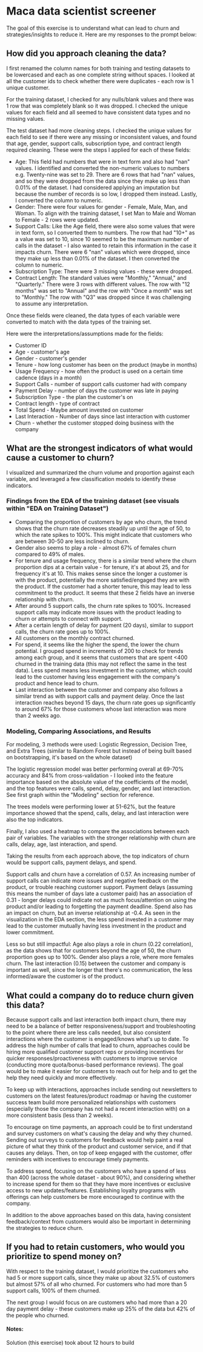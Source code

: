 # Maca data scientist screener 

The goal of this exercise is to understand what can lead to churn and strategies/insights to reduce it. Here are my responses to the prompt below:

## How did you approach cleaning the data?

I first renamed the column names for both training and testing datasets to be lowercased and each as one complete string without spaces. I looked at all the customer ids to check whether there were duplicates - each row is 1 unique customer. 

For the training dataset, I checked for any nulls/blank values and there was 1 row that was completely blank so it was dropped. I checked the unique values for each field and all seemed to have consistent data types and no missing values.

The test dataset had more cleaning steps. I checked the unique values for each field to see if there were any missing or inconsistent values, and found that age, gender, support calls, subscription type, and contract length required cleaning. These were the steps I applied for each of these fields:

- Age: This field had numbers that were in text form and also had "nan" values. I identified and converted the non-numeric values to numbers e.g. Twenty-nine was set to 29. There are 6 rows that had "nan" values, and so they were dropped from the data since they make up less than 0.01% of the dataset. I had considered applying an imputation but because the number of records is so low, I dropped them instead. Lastly, I converted the column to numeric.
- Gender: There were four values for gender - Female, Male, Man, and Woman. To align with the training dataset, I set Man to Male and Woman to Female - 2 rows were updated.
- Support Calls: Like the Age field, there were also some values that were in text form, so I converted them to numbers. The row that had "10+" as a value was set to 10, since 10 seemed to be the maximum number of calls in the dataset - I also wanted to retain this information in the case it impacts churn. There were 6 "nan" values which were dropped, since they make up less than 0.01% of the dataset. I then converted the column to numeric.
- Subscription Type: There were 3 missing values - these were dropped.
- Contract Length: The standard values were "Monthly," "Annual," and "Quarterly." There were 3 rows with different values. The row with "12 months" was set to "Annual" and the row with "Once a month" was set to "Monthly." The row with "Q3" was dropped since it was challenging to assume any interpretation.

Once these fields were cleaned, the data types of each variable were converted to match with the data types of the training set.

Here were the interpretations/assumptions made for the fields:
* Customer ID
* Age - customer's age
* Gender - customer's gender
* Tenure - how long customer has been on the product (maybe in months)
* Usage Frequency - how often the product is used on a certain time cadence (days in a month)
* Support Calls - number of support calls customer had with company
* Payment Delay - number of days the customer was late in paying
* Subscription Type - the plan the customer's on
* Contract length - type of contract
* Total Spend - Maybe amount invested on customer
* Last Interaction - Number of days since last interaction with customer
* Churn - whether the customer stopped doing business with the company

## What are the strongest indicators of what would cause a customer to churn?

I visualized and summarized the churn volume and proportion against each variable, and leveraged a few classification models to identify these indicators. 

### Findings from the EDA of the training dataset (see visuals within "EDA on Training Dataset")

- Comparing the proportion of customers by age who churn, the trend shows that the churn rate decreases steadily up until the age of 50, to which the rate spikes to 100%. This might indicate that customers who are between 30-50 are less inclined to churn.
- Gender also seems to play a role - almost 67% of females churn compared to 49% of males.
- For tenure and usage frequency, there is a similar trend where the churn proportion dips at a certain value - for tenure, it's at about 25, and for frequency it's at 10. This makes sense since the longer a customer is with the product, potentially the more satisfied/engaged they are with the product. If the customer had a shorter tenure, this may lead to less commitment to the product. It seems that these 2 fields have an inverse relationship with churn.
- After around 5 support calls, the churn rate spikes to 100%. Increased support calls may indicate more issues with the product leading to churn or attempts to connect with support.
- After a certain length of delay for payment (20 days), similar to support calls, the churn rate goes up to 100%.
- All customers on the monthly contract churned.
- For spend, it seems like the higher the spend, the lower the churn potential. I grouped spend in increments of 200 to check for trends among each group, and it seems that customers that are spent <400 churned in the training data (this may not reflect the same in the test data). Less spend means less investment in the customer, which could lead to the customer having less engagement with the company's product and hence lead to churn. 
- Last interaction between the customer and company also follows a similar trend as with support calls and payment delay. Once the last interaction reaches beyond 15 days, the churn rate goes up significantly to around 67% for those customers whose last interaction was more than 2 weeks ago.

### Modeling, Comparing Associations, and Results
For modeling, 3 methods were used: Logistic Regression, Decision Tree, and Extra Trees (similar to Random Forest but instead of being built based on bootstrapping, it's based on the whole dataset)

The logistic regression model was better performing overall at 69-70% accuracy and 84% from cross-validation - I looked into the feature importance based on the absolute value of the coefficients of the model, and the top features were calls, spend, delay, gender, and last interaction. See first graph within the "Modeling" section for reference. 

The trees models were performing lower at 51-62%, but the feature importance showed that the spend, calls, delay, and last interaction were also the top indicators. 

Finally, I also used a heatmap to compare the associations between each pair of variables. The variables with the stronger relationship with churn are calls, delay, age, last interaction, and spend. 

Taking the results from each approach above, the top indicators of churn would be support calls, payment delays, and spend.

Support calls and churn have a correlation of 0.57. An increasing number of support calls can indicate more issues and negative feedback on the product, or trouble reaching customer support. Payment delays (assuming this means the number of days late a customer paid) has an association of 0.31 - longer delays could indicate not as much focus/attention on using the product and/or leading to forgetting the payment deadline. Spend also has an impact on churn, but an inverse relationship at -0.4. As seen in the visualization in the EDA section, the less spend invested in a customer may lead to the customer mutually having less investment in the product and lower commitment. 

Less so but still impactful: Age also plays a role in churn (0.22 correlation), as the data shows that for customers beyond the age of 50, the churn proportion goes up to 100%. Gender also plays a role, where more females churn. The last interaction (0.15) between the customer and company is important as well, since the longer that there's no communication, the less informed/aware the customer is of the product.

## What could a company do to reduce churn given this data?

Because support calls and last interaction both impact churn, there may need to be a balance of better responsiveness/support and troubleshooting to the point where there are less calls needed, but also consistent interactions where the customer is engaged/knows what's up to date. To address the high number of calls that lead to churn, approaches could be hiring more qualified customer support reps or providing incentives for quicker responses/proactiveness with customers to improve service (conducting more quota/bonus-based performance reviews). The goal would be to make it easier for customers to reach out for help and to get the help they need quickly and more effectively. 

To keep up with interactions, approaches include sending out newsletters to customers on the latest features/product roadmap or having the customer success team build more personalized relationships with customers (especially those the company has not had a recent interaction with) on a more consistent basis (less than 2 weeks). 

To encourage on time payments, an approach could be to first understand and survey customers on what's causing the delay and why they churned. Sending out surveys to customers for feedback would help paint a real picture of what they think of the product and customer service, and if that causes any delays. Then, on top of keep engaged with the customer, offer reminders with incentives to encourage timely payments. 

To address spend, focusing on the customers who have a spend of less than 400 (across the whole dataset - about 90%), and considering whether to increase spend for them so that they have more incentives or exclusive access to new updates/features. Establishing loyalty programs with offerings can help customers be more encouraged to continue with the company.

In addition to the above approaches based on this data, having consistent feedback/context from customers would also be important in determining the strategies to reduce churn.

## If you had to retain customers, who would you prioritize to spend money on?

With respect to the training dataset, I would prioritize the customers who had 5 or more support calls, since they make up about 32.5% of customers but almost 57% of all who churned. For customers who had more than 5 support calls, 100% of them churned. 

The next group I would focus on are customers who had more than a 20 day payment delay - these customers make up 25% of the data but 42% of the people who churned.


#### Notes:
Solution (this exercise) took about 12 hours to build
